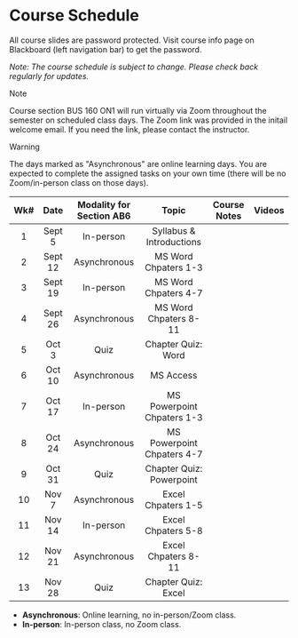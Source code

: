 <!-- markdownlint-disable -->

# Course Schedule

All course slides are password protected. Visit course info page on Blackboard (left navigation bar) to get the password.

*Note: The course schedule is subject to change. Please check back regularly for updates.*

> [!NOTE]
> Course section BUS 160 ON1 will run virtually via Zoom throughout the semester on scheduled class days. The Zoom link was provided in the initail welcome email. If you need the link, please contact the instructor. 

> [!WARNING]
> The days marked as "Asynchronous" are online learning days. You are expected to complete the assigned tasks on your own time (there will be no Zoom/in-person class on those days). 


| **Wk#** | **Date** | **Modality for Section AB6** |         **Topic**          | **Course Notes** | **Videos** |
| :-----: | :------: | :--------------------------: | :------------------------: | :--------------: | :--------: |
|    1    |  Sept 5  |          In-person           |  Syllabus & Introductions  |                  |            |
|    2    | Sept 12  |         Asynchronous         |    MS Word Chpaters 1-3    |                  |            |
|    3    | Sept 19  |          In-person           |    MS Word Chpaters 4-7    |                  |            |
|    4    | Sept 26  |         Asynchronous         |   MS Word Chpaters 8-11    |                  |            |
|    5    |  Oct 3   |             Quiz             |     Chapter Quiz: Word     |                  |            |
|    6    |  Oct 10  |         Asynchronous         |         MS Access          |                  |            |
|    7    |  Oct 17  |          In-person           | MS Powerpoint Chpaters 1-3 |                  |            |
|    8    |  Oct 24  |         Asynchronous         | MS Powerpoint Chpaters 4-7 |                  |            |
|    9    |  Oct 31  |             Quiz             |  Chapter Quiz: Powerpoint  |                  |            |
|   10    |  Nov 7   |         Asynchronous         |     Excel Chpaters 1-5     |                  |            |
|   11    |  Nov 14  |          In-person           |     Excel Chpaters 5-8     |                  |            |
|   12    |  Nov 21  |         Asynchronous         |    Excel Chpaters 8-11     |                  |            |
|   13    |  Nov 28  |             Quiz             |    Chapter Quiz: Excel     |                  |            |

- **Asynchronous**: Online learning, no in-person/Zoom class.
- **In-person**: In-person class, no Zoom class.